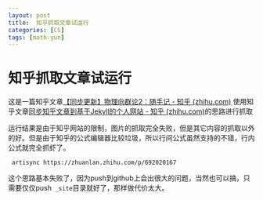 ```yaml
---
layout: post
title:  知乎抓取文章试运行
categories: [CS]
tags: [math-yun]
---
```


# 知乎抓取文章试运行

这是一篇知乎文章[【同步更新】物理向群论2：随手记 - 知乎 (zhihu.com)](https://zhuanlan.zhihu.com/p/692020167)
使用知乎文章[同步知乎文章到基于Jekyll的个人网站 - 知乎 (zhihu.com)](https://zhuanlan.zhihu.com/p/143140821)的思路进行抓取

运行结果是由于知乎网站的限制，图片的抓取完全失败，但是其它内容的抓取以外的好。但是由于知乎的公式编辑器比较垃圾，所以行间公式虽然支持的不错，行内公式就完全抓虾了。

<!--more-->

```
 artisync https://zhuanlan.zhihu.com/p/692020167 
```

这个思路基本失败了，因为push到github上会出很大的问题，当然也可以搞，只需要仅仅push` _site`目录就好了，那样做代价太大。
